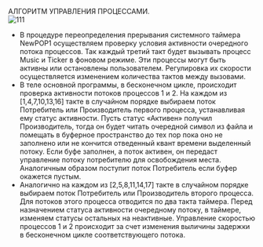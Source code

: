 АЛГОРИТМ УПРАВЛЕНИЯ ПРОЦЕССАМИ.<br>
 ![111](https://user-images.githubusercontent.com/97364957/148899294-a04d3b96-12c6-4128-9ee4-f7433ed641ea.png)<br>
- В процедуре переопределения прерывания системного таймера NewPOP1 осуществляем проверку условия активности очередного потока процессов. Так каждый третий такт будет вызывать процесс Music и Ticker в фоновом режиме. Эти процессы могут быть активны или остановлены пользователем. Регулировка их скорости осуществляется изменением количества тактов между вызовами.<br>
- В теле основной программы, в бесконечном цикле, происходит проверка активности потоков процессов 1 и 2. На каждом из [1,4,7,10,13,16] такте в случайном порядке выбираем поток Потребитель или Производитель первого процесса, устанавливая ему статус активности. Пусть статус «Активен» получил Производитель, тогда он будет читать очередной символ из файла и помещать в буферное пространство до тех пор пока оно не заполнено или не кончится отведенный квант времени выделенный потоку. Если буфе заполнен, а поток активен, он передаст управление потоку потребителю для освобождения места. Аналогичным образом поступит поток Потребитель если буфер окажется пустым.<br>
- Аналогично на каждом из [2,5,8,11,14,17] такте в случайном порядке выбираем поток Потребитель или Производитель второго процесса. Для потоков этого процесса отводится по два такта таймера. Перед назначением статуса активности очередному потоку, в таймере, изменяем статусы остальных на неактивные. Управление скоростью процессов 1 и 2 происходит за счет изменения выличины задержки в бесконечном цикле соответствующего потока.
